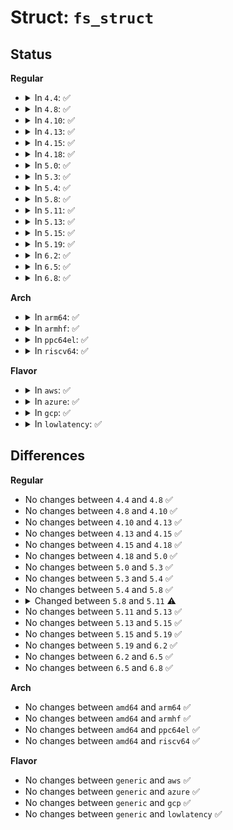 # Struct: <code>fs_struct</code>

## Status
<b>Regular</b>
<ul>
<li>
<details>
<summary>In <code>4.4</code>: ✅</summary>

```c
struct fs_struct {
    int users;
    spinlock_t lock;
    seqcount_t seq;
    int umask;
    int in_exec;
    struct path root;
    struct path pwd;
};
```
</details>
</li>
<li>
<details>
<summary>In <code>4.8</code>: ✅</summary>

```c
struct fs_struct {
    int users;
    spinlock_t lock;
    seqcount_t seq;
    int umask;
    int in_exec;
    struct path root;
    struct path pwd;
};
```
</details>
</li>
<li>
<details>
<summary>In <code>4.10</code>: ✅</summary>

```c
struct fs_struct {
    int users;
    spinlock_t lock;
    seqcount_t seq;
    int umask;
    int in_exec;
    struct path root;
    struct path pwd;
};
```
</details>
</li>
<li>
<details>
<summary>In <code>4.13</code>: ✅</summary>

```c
struct fs_struct {
    int users;
    spinlock_t lock;
    seqcount_t seq;
    int umask;
    int in_exec;
    struct path root;
    struct path pwd;
};
```
</details>
</li>
<li>
<details>
<summary>In <code>4.15</code>: ✅</summary>

```c
struct fs_struct {
    int users;
    spinlock_t lock;
    seqcount_t seq;
    int umask;
    int in_exec;
    struct path root;
    struct path pwd;
};
```
</details>
</li>
<li>
<details>
<summary>In <code>4.18</code>: ✅</summary>

```c
struct fs_struct {
    int users;
    spinlock_t lock;
    seqcount_t seq;
    int umask;
    int in_exec;
    struct path root;
    struct path pwd;
};
```
</details>
</li>
<li>
<details>
<summary>In <code>5.0</code>: ✅</summary>

```c
struct fs_struct {
    int users;
    spinlock_t lock;
    seqcount_t seq;
    int umask;
    int in_exec;
    struct path root;
    struct path pwd;
};
```
</details>
</li>
<li>
<details>
<summary>In <code>5.3</code>: ✅</summary>

```c
struct fs_struct {
    int users;
    spinlock_t lock;
    seqcount_t seq;
    int umask;
    int in_exec;
    struct path root;
    struct path pwd;
};
```
</details>
</li>
<li>
<details>
<summary>In <code>5.4</code>: ✅</summary>

```c
struct fs_struct {
    int users;
    spinlock_t lock;
    seqcount_t seq;
    int umask;
    int in_exec;
    struct path root;
    struct path pwd;
};
```
</details>
</li>
<li>
<details>
<summary>In <code>5.8</code>: ✅</summary>

```c
struct fs_struct {
    int users;
    spinlock_t lock;
    seqcount_t seq;
    int umask;
    int in_exec;
    struct path root;
    struct path pwd;
};
```
</details>
</li>
<li>
<details>
<summary>In <code>5.11</code>: ✅</summary>

```c
struct fs_struct {
    int users;
    spinlock_t lock;
    seqcount_spinlock_t seq;
    int umask;
    int in_exec;
    struct path root;
    struct path pwd;
};
```
</details>
</li>
<li>
<details>
<summary>In <code>5.13</code>: ✅</summary>

```c
struct fs_struct {
    int users;
    spinlock_t lock;
    seqcount_spinlock_t seq;
    int umask;
    int in_exec;
    struct path root;
    struct path pwd;
};
```
</details>
</li>
<li>
<details>
<summary>In <code>5.15</code>: ✅</summary>

```c
struct fs_struct {
    int users;
    spinlock_t lock;
    seqcount_spinlock_t seq;
    int umask;
    int in_exec;
    struct path root;
    struct path pwd;
};
```
</details>
</li>
<li>
<details>
<summary>In <code>5.19</code>: ✅</summary>

```c
struct fs_struct {
    int users;
    spinlock_t lock;
    seqcount_spinlock_t seq;
    int umask;
    int in_exec;
    struct path root;
    struct path pwd;
};
```
</details>
</li>
<li>
<details>
<summary>In <code>6.2</code>: ✅</summary>

```c
struct fs_struct {
    int users;
    spinlock_t lock;
    seqcount_spinlock_t seq;
    int umask;
    int in_exec;
    struct path root;
    struct path pwd;
};
```
</details>
</li>
<li>
<details>
<summary>In <code>6.5</code>: ✅</summary>

```c
struct fs_struct {
    int users;
    spinlock_t lock;
    seqcount_spinlock_t seq;
    int umask;
    int in_exec;
    struct path root;
    struct path pwd;
};
```
</details>
</li>
<li>
<details>
<summary>In <code>6.8</code>: ✅</summary>

```c
struct fs_struct {
    int users;
    spinlock_t lock;
    seqcount_spinlock_t seq;
    int umask;
    int in_exec;
    struct path root;
    struct path pwd;
};
```
</details>
</li>
</ul>
<b>Arch</b>
<ul>
<li>
<details>
<summary>In <code>arm64</code>: ✅</summary>

```c
struct fs_struct {
    int users;
    spinlock_t lock;
    seqcount_t seq;
    int umask;
    int in_exec;
    struct path root;
    struct path pwd;
};
```
</details>
</li>
<li>
<details>
<summary>In <code>armhf</code>: ✅</summary>

```c
struct fs_struct {
    int users;
    spinlock_t lock;
    seqcount_t seq;
    int umask;
    int in_exec;
    struct path root;
    struct path pwd;
};
```
</details>
</li>
<li>
<details>
<summary>In <code>ppc64el</code>: ✅</summary>

```c
struct fs_struct {
    int users;
    spinlock_t lock;
    seqcount_t seq;
    int umask;
    int in_exec;
    struct path root;
    struct path pwd;
};
```
</details>
</li>
<li>
<details>
<summary>In <code>riscv64</code>: ✅</summary>

```c
struct fs_struct {
    int users;
    spinlock_t lock;
    seqcount_t seq;
    int umask;
    int in_exec;
    struct path root;
    struct path pwd;
};
```
</details>
</li>
</ul>
<b>Flavor</b>
<ul>
<li>
<details>
<summary>In <code>aws</code>: ✅</summary>

```c
struct fs_struct {
    int users;
    spinlock_t lock;
    seqcount_t seq;
    int umask;
    int in_exec;
    struct path root;
    struct path pwd;
};
```
</details>
</li>
<li>
<details>
<summary>In <code>azure</code>: ✅</summary>

```c
struct fs_struct {
    int users;
    spinlock_t lock;
    seqcount_t seq;
    int umask;
    int in_exec;
    struct path root;
    struct path pwd;
};
```
</details>
</li>
<li>
<details>
<summary>In <code>gcp</code>: ✅</summary>

```c
struct fs_struct {
    int users;
    spinlock_t lock;
    seqcount_t seq;
    int umask;
    int in_exec;
    struct path root;
    struct path pwd;
};
```
</details>
</li>
<li>
<details>
<summary>In <code>lowlatency</code>: ✅</summary>

```c
struct fs_struct {
    int users;
    spinlock_t lock;
    seqcount_t seq;
    int umask;
    int in_exec;
    struct path root;
    struct path pwd;
};
```
</details>
</li>
</ul>

## Differences
<b>Regular</b>
<ul>
<li>
No changes between <code>4.4</code> and <code>4.8</code> ✅
</li>
<li>
No changes between <code>4.8</code> and <code>4.10</code> ✅
</li>
<li>
No changes between <code>4.10</code> and <code>4.13</code> ✅
</li>
<li>
No changes between <code>4.13</code> and <code>4.15</code> ✅
</li>
<li>
No changes between <code>4.15</code> and <code>4.18</code> ✅
</li>
<li>
No changes between <code>4.18</code> and <code>5.0</code> ✅
</li>
<li>
No changes between <code>5.0</code> and <code>5.3</code> ✅
</li>
<li>
No changes between <code>5.3</code> and <code>5.4</code> ✅
</li>
<li>
No changes between <code>5.4</code> and <code>5.8</code> ✅
</li>
<li>
<details>
<summary>Changed between <code>5.8</code> and <code>5.11</code> ⚠️</summary>
<ul>
<li>
<b>Field type changed. </b>
<code>seqcount_t seq</code> ➡️ <code>seqcount_spinlock_t seq</code>
</li>
</ul>
</details>
</li>
<li>
No changes between <code>5.11</code> and <code>5.13</code> ✅
</li>
<li>
No changes between <code>5.13</code> and <code>5.15</code> ✅
</li>
<li>
No changes between <code>5.15</code> and <code>5.19</code> ✅
</li>
<li>
No changes between <code>5.19</code> and <code>6.2</code> ✅
</li>
<li>
No changes between <code>6.2</code> and <code>6.5</code> ✅
</li>
<li>
No changes between <code>6.5</code> and <code>6.8</code> ✅
</li>
</ul>
<b>Arch</b>
<ul>
<li>
No changes between <code>amd64</code> and <code>arm64</code> ✅
</li>
<li>
No changes between <code>amd64</code> and <code>armhf</code> ✅
</li>
<li>
No changes between <code>amd64</code> and <code>ppc64el</code> ✅
</li>
<li>
No changes between <code>amd64</code> and <code>riscv64</code> ✅
</li>
</ul>
<b>Flavor</b>
<ul>
<li>
No changes between <code>generic</code> and <code>aws</code> ✅
</li>
<li>
No changes between <code>generic</code> and <code>azure</code> ✅
</li>
<li>
No changes between <code>generic</code> and <code>gcp</code> ✅
</li>
<li>
No changes between <code>generic</code> and <code>lowlatency</code> ✅
</li>
</ul>
